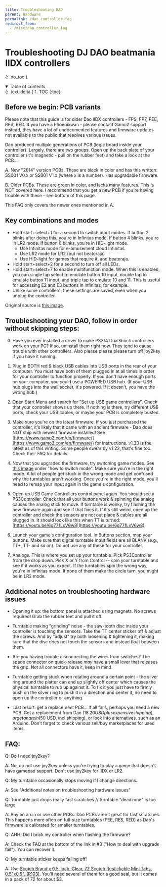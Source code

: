 ```yaml
---
title: Troubleshooting DAO
parent: Hardware
permalink: /dao_controller_faq
redirect_from:
  - /misc/dao_controller_faq
---
```


# Troubleshooting DJ DAO beatmania IIDX controllers
{: .no_toc }

<details open markdown="block">
  <summary>
    Table of contents
  </summary>
  {: .text-delta }
1. TOC
{:toc}
</details>

## Before we begin: PCB variants

Please note that this guide is for older Dao IIDX controllers - FPS, FP7, PEE, RES, RED. If you have a Phoenixwan - please contact Gamo2 support instead, they have a lot of undocumented features and firmware updates not available to the public that resolves various issues.

Dao produced multiple generations of PCB (logic board inside your controller). Largely, there are two groups. Open up the back plate of your controller (it's magnetic - pull on the rubber feet) and take a look at the PCB...
 
A. New "2014" version PCBs. These are black in color and has this written: SS001 V0.x or SS001 V1.x (where x is a number). Has upgradable firmware.
 
B. Older PCBs. These are green in color, and lacks many features. This is NOT covered here. I recommend that you get a new PCB if you're having trouble with these - see bottom of this page.

This FAQ only covers the newer ones mentioned in A.

## Key combinations and modes

* Hold start+select+1 for a second to switch input modes. If button 2 blinks after doing this, you're in Infinitas mode. If button 4 blinks, you're in LR2 mode. If button 6 blinks, you're in HID-light mode.
    * Use Infinitas mode for e-amusement cloud Infinitas.
    * Use LR2 mode for LR2 (but not beatoraja)
    * Use HID-light for games that require it, and beatoraja.
* Hold start+select+2 for a second to turn off all LEDs.
* Hold start+select+7 to enable multifunction mode. When this is enabled, you can single tap select to emulate button 10 input, double tap to emulate button 11 input, and triple tap to emulate 10 and 11. This is useful for accessing E2 and E3 buttons in Infinitas, for example.
* Unlike some controllers, these settings are saved, even when you unplug the controller.

Original source is [this image](https://www.gamo2.com/en/images/companies/1/ss001.png?1479545558251).

## Troubleshooting your DAO, follow in order without skipping steps:
 
0. Have you ever installed a driver to make PS3/4 DualShock controllers work on your PC? If so, uninstall them right now. They tend to cause trouble with other controllers. Also please please please turn off joy2key if you have it running.
 
1. Plug in BOTH red & black USB cables into USB ports in the rear of your computer. You must have both of them plugged in at all times in order for your controller to function properly. If you don't have enough ports on your computer, you could use a POWERED USB hub. (If your USB hub plugs into the wall socket, it's powered. If it doesn't, you have the wrong hub.)
 
2. Open Start Menu and search for "Set up USB game controllers". Check that your controller shows up there. If nothing is there, try different USB ports, check your USB cables, or maybe your PCB is completely busted.
 
3. Make sure you're on the latest firmware. If you just purchased the controller, it's likely that it came with an ancient firmware - Dao does NOT ship with newest firmware installed! See [https://www.gamo2.com/en/firmware/](https://www.gamo2.com/en/firmware/) for instructions. v1.23 is the latest as of this writing. Some people swear by v1.22, that's fine too. Check their FAQ for details.
 
4. Now that you upgraded the firmware, try switching game modes. See [this image](https://www.gamo2.com/en/images/companies/1/ss001.png?1479545558251) under "how to switch mode". Make sure you're in the right mode. A lot of people get stuck in the wrong mode and get confused why the turntables aren't working. Once you're in the right mode, you'll need to remap your input again in the game's configuration.
 
5. Open up USB Game Controllers control panel again. You should see a PS3Controller. Check that all your buttons work & spinning the analog causes the analog stick to move. If turntable is wonky, try flashing the new firmware again and see if that fixes it. If it's still weird, open up the controller and check the sensors are not out place & cables are all plugged in. It should look like this when TT is turned: [https://youtu.be/6g771LxV6w8](https://youtu.be/6g771LxV6w8)
 
6. Launch your game's configuration tool. In Buttons section, map your buttons. Make sure that digital turntable input fields are all BLANK (e.g., TT+, TT- and so on). Do not use any of these for your controller.
 
7. Analogs. This is where you set up your turntable. Pick PS3Controller from the drop down. Pick X or Y from Control -- spin your turntable and see if it works as you expect. If the turntables spin the wrong way, you're in Infinitas mode. If none of them make the circle turn, you might be in LR2 mode.
 
## Additional notes on troubleshooting hardware issues

* Opening it up: the bottom panel is attached using magnets. No screws required! Grab the rubber feet and pull it off.

* Turntable making "grinding" noise - the saw-tooth disc inside your controller is touching the sensors. Take the TT center sticker off & adjust the screws. And by "adjust" try both loosening & tightening it, making sure that the disc does not touch the sensors and instead float between them.

* Are you having trouble disconnecting the wires from switches? The spade connector on quick-release *may* have a small lever that releases the grip. Not all connectors have it, keep in mind.

* Turntable getting stuck when rotating around a certain point - the silver ring around the platter can end up slightly off center which causes the physical turntable to rub up against it. To fix it you just have to firmly push on the silver ring to push it in a direction and center it, no need to open up the controller or anything.

* Last resort: get a replacement PCB... If all fails, perhaps you need a new PCB. Get a replacement from Dao ($18.20 USD plus expensive shipping), or get an arcin ($50 USD, incl shipping), or look into alternatives, such as an Arduino. Don't forget to check various sell/buy marketplaces for used items.

## FAQ:
Q: Do I need joy2key?

A: No, do not use joy2key unless you're trying to play a game that doesn't have gamepad support. Don't use joy2key for IIDX or LR2.

Q: My turntable occasionally stops moving if I change directions.

A: See "Additional notes on troubleshooting hardware issues"
 
Q: Turntable just drops really fast scratches // turntable "deadzone" is too large

A: Buy an arcin or use other PCBs. Dao PCBs aren't great for fast scratches. This happens more often on full-size turntables (PEE, RES, RED) as Dao's firmware is calibrated for smaller turntables.
 
Q: AHH! Did I brick my controller when flashing the firmware?

A: Check the FAQ at the bottom of the link in #3 ("How to deal with upgrade fail"). You can recover it.

Q: My turntable sticker keeps falling off!

A: Use [Scotch Brand x 0.5-inch, Clear, 72 Scotch Restickable Mini Tabs, 0.5"x0.5", (R103)](https://www.amazon.com/gp/product/B004NNEI94). You'll need several of them for a good seal, but it comes in a pack of 72 for about $3.
